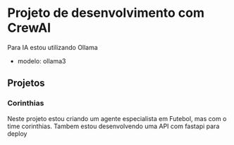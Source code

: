 # Projeto de desenvolvimento  com  CrewAI


Para IA estou utilizando  Ollama

- modelo:  ollama3

## Projetos

### Corinthias

Neste projeto estou criando um agente  especialista em  Futebol, mas  com o time  corinthias.
Tambem estou desenvolvendo uma  API com fastapi para deploy
